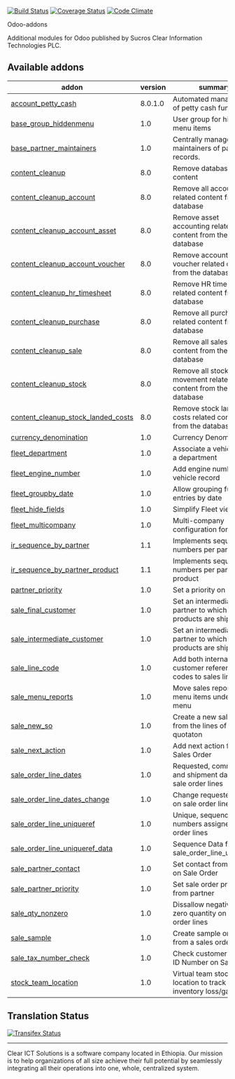 [![Build Status](https://travis-ci.org/Clear-ICT/odoo-addons.svg?branch=8.0)](https://travis-ci.org/Clear-ICT/odoo-addons)
[![Coverage Status](https://coveralls.io/repos/Clear-ICT/odoo-addons/badge.svg?branch=8.0&service=github)](https://coveralls.io/github/Clear-ICT/odoo-addons?branch=8.0)
[![Code Climate](https://codeclimate.com/github/Clear-ICT/odoo-addons/badges/gpa.svg)](https://codeclimate.com/github/Clear-ICT/odoo-addons)

Odoo-addons

Additional modules for Odoo published by Sucros Clear Information Technologies PLC.

[//]: # (addons)
Available addons
----------------
addon | version | summary
--- | --- | ---
[account_petty_cash](account_petty_cash/) | 8.0.1.0 | Automated management of petty cash funds
[base_group_hiddenmenu](base_group_hiddenmenu/) | 1.0 | User group for hiding menu items
[base_partner_maintainers](base_partner_maintainers/) | 1.0 | Centrally manage maintainers of partner records.
[content_cleanup](content_cleanup/) | 8.0 | Remove database content
[content_cleanup_account](content_cleanup_account/) | 8.0 | Remove all accounting related content from the database
[content_cleanup_account_asset](content_cleanup_account_asset/) | 8.0 | Remove asset accounting related content from the database
[content_cleanup_account_voucher](content_cleanup_account_voucher/) | 8.0 | Remove accounting voucher related content from the database
[content_cleanup_hr_timesheet](content_cleanup_hr_timesheet/) | 8.0 | Remove HR time sheet related content from the database
[content_cleanup_purchase](content_cleanup_purchase/) | 8.0 | Remove all purchase related content from the database
[content_cleanup_sale](content_cleanup_sale/) | 8.0 | Remove all sales related content from the database
[content_cleanup_stock](content_cleanup_stock/) | 8.0 | Remove all stock movement related content from the database
[content_cleanup_stock_landed_costs](content_cleanup_stock_landed_costs/) | 8.0 | Remove stock landed costs related content from the database
[currency_denomination](currency_denomination/) | 1.0 | Currency Denominations
[fleet_department](fleet_department/) | 1.0 | Associate a vehicle with a department
[fleet_engine_number](fleet_engine_number/) | 1.0 | Add engine number to vehicle record
[fleet_groupby_date](fleet_groupby_date/) | 1.0 | Allow grouping fuel log entries by date
[fleet_hide_fields](fleet_hide_fields/) | 1.0 | Simplify Fleet views
[fleet_multicompany](fleet_multicompany/) | 1.0 | Multi-company configuration for fleet
[ir_sequence_by_partner](ir_sequence_by_partner/) | 1.1 | Implements sequence numbers per partner
[ir_sequence_by_partner_product](ir_sequence_by_partner_product/) | 1.1 | Implements sequence numbers per partner per product
[partner_priority](partner_priority/) | 1.0 | Set a priority on partners
[sale_final_customer](sale_final_customer/) | 1.0 | Set an intermediate partner to which products are shipped
[sale_intermediate_customer](sale_intermediate_customer/) | 1.0 | Set an intermediate partner to which products are shipped
[sale_line_code](sale_line_code/) | 1.0 | Add both internal and customer reference codes to sales line items
[sale_menu_reports](sale_menu_reports/) | 1.0 | Move sales reporting menu items under Sales menu
[sale_new_so](sale_new_so/) | 1.0 | Create a new sales order from the lines of a quotaton
[sale_next_action](sale_next_action/) | 1.0 | Add next action fields to Sales Order
[sale_order_line_dates](sale_order_line_dates/) | 1.0 | Requested, commitment and shipment dates on sale order lines
[sale_order_line_dates_change](sale_order_line_dates_change/) | 1.0 | Change requested date on sale order lines
[sale_order_line_uniqueref](sale_order_line_uniqueref/) | 1.0 | Unique, sequencial numbers assigned to order lines
[sale_order_line_uniqueref_data](sale_order_line_uniqueref_data/) | 1.0 | Sequence Data for sale_order_line_uniqueref
[sale_partner_contact](sale_partner_contact/) | 1.0 | Set contact from partner on Sale Order
[sale_partner_priority](sale_partner_priority/) | 1.0 | Set sale order priority from partner
[sale_qty_nonzero](sale_qty_nonzero/) | 1.0 | Dissallow negative or zero quantity on sale order lines
[sale_sample](sale_sample/) | 1.0 | Create sample orders from a sales order
[sale_tax_number_check](sale_tax_number_check/) | 1.0 | Check customer has Tax ID Number on Sale Order
[stock_team_location](stock_team_location/) | 1.0 | Virtual team stock location to track inventory loss/gain.

[//]: # (end addons)

Translation Status
------------------
[![Transifex Status](https://www.transifex.com/clear-ict-solutions/Clear-ICT-odoo-addons-7-0/chart/image_png)](https://www.transifex.com/clear-ict-solutions/Clear-ICT-odoo-addons-7-0)

----

Clear ICT Solutions is a software company located in Ethiopia. Our mission is to help organizations of
all size achieve their full potential by seamlessly integrating all their operations into one, whole,
centralized system.

